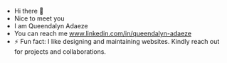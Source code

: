 - Hi there 👋
- Nice to meet you
- I am Queendalyn Adaeze
- You can reach me www.linkedin.com/in/queendalyn-adaeze
- ⚡ Fun fact: I like designing and maintaining websites. Kindly reach out for projects and collaborations.

<!---
queendroid/queendroid is a ✨ special ✨ repository because its `README.md` (this file) appears on your GitHub profile.
You can click the Preview link to take a look at your changes.
--->
